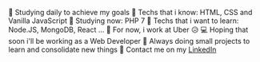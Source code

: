 📖 Studying daily to achieve my goals
🎉 Techs that i know: HTML, CSS and Vanilla JavaScript
🤩 Studying now: PHP 7
🔭 Techs that i want to learn: Node.JS, MongoDB, React ...
💼 For now, i work at Uber 😥
💻 Hoping that soon i'll be working as a Web Developer
🔨 Always doing small projects to learn and consolidate new things
📢 Contact me on my <a href="https://www.linkedin.com/in/matheus-aceti-b58677161/" rel="nofollow">LinkedIn</a>

